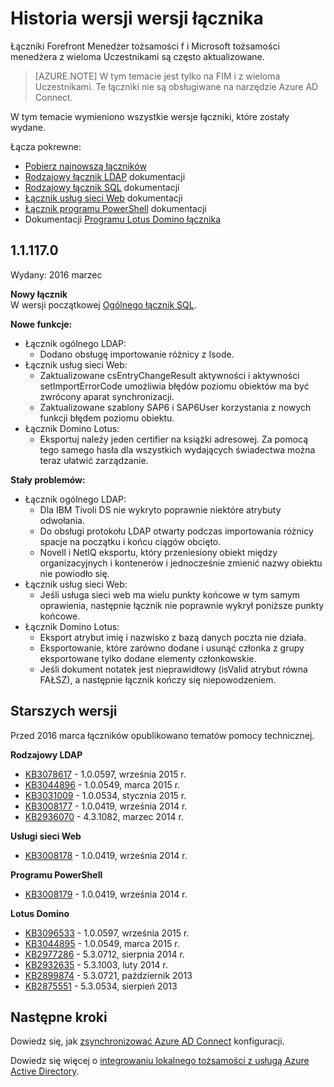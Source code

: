 <properties
   pageTitle="Historia wersji wersji łącznik | Microsoft Azure"
   description="Ten temat zawiera listę wszystkich wersji programu łączników Forefront Menedżer tożsamości f i Microsoft tożsamości menedżera z wieloma Uczestnikami"
   services="active-directory"
   documentationCenter=""
   authors="AndKjell"
   manager="femila"
   editor=""/>

<tags
   ms.service="active-directory"
   ms.devlang="na"
   ms.topic="article"
   ms.tgt_pltfrm="na"
   ms.workload="identity"
   ms.date="08/17/2016"
   ms.author="billmath"/>

# <a name="connector-version-release-history"></a>Historia wersji wersji łącznika
Łączniki Forefront Menedżer tożsamości f i Microsoft tożsamości menedżera z wieloma Uczestnikami są często aktualizowane.

>[AZURE.NOTE]
W tym temacie jest tylko na FIM i z wieloma Uczestnikami. Te łączniki nie są obsługiwane na narzędzie Azure AD Connect.

W tym temacie wymieniono wszystkie wersje łączniki, które zostały wydane.

Łącza pokrewne:

- [Pobierz najnowszą łączników](http://go.microsoft.com/fwlink/?LinkId=717495)
- [Rodzajowy łącznik LDAP](active-directory-aadconnectsync-connector-genericldap.md) dokumentacji
- [Rodzajowy łącznik SQL](active-directory-aadconnectsync-connector-genericsql.md) dokumentacji
- [Łącznik usług sieci Web](http://go.microsoft.com/fwlink/?LinkID=226245) dokumentacji
- [Łącznik programu PowerShell](active-directory-aadconnectsync-connector-powershell.md) dokumentacji
- Dokumentacji [Programu Lotus Domino łącznika](active-directory-aadconnectsync-connector-domino.md)

## <a name="111170"></a>1.1.117.0
Wydany: 2016 marzec

**Nowy łącznik**  
W wersji początkowej [Ogólnego łącznik SQL](active-directory-aadconnectsync-connector-genericsql.md).

**Nowe funkcje:**

- Łącznik ogólnego LDAP:
    - Dodano obsługę importowanie różnicy z Isode.
- Łącznik usług sieci Web:
    - Zaktualizowane csEntryChangeResult aktywności i aktywności setImportErrorCode umożliwia błędów poziomu obiektów ma być zwrócony aparat synchronizacji.
    - Zaktualizowane szablony SAP6 i SAP6User korzystania z nowych funkcji błędem poziomu obiektu.
- Łącznik Domino Lotus:
    - Eksportuj należy jeden certifier na książki adresowej. Za pomocą tego samego hasła dla wszystkich wydających świadectwa można teraz ułatwić zarządzanie.

**Stały problemów:**

- Łącznik ogólnego LDAP:
    - Dla IBM Tivoli DS nie wykryto poprawnie niektóre atrybuty odwołania.
    - Do obsługi protokołu LDAP otwarty podczas importowania różnicy spacje na początku i końcu ciągów obcięto.
    - Novell i NetIQ eksportu, który przeniesiony obiekt między organizacyjnych i kontenerów i jednocześnie zmienić nazwy obiektu nie powiodło się.
- Łącznik usług sieci Web:
    - Jeśli usługa sieci web ma wielu punkty końcowe w tym samym oprawienia, następnie łącznik nie poprawnie wykrył poniższe punkty końcowe.
- Łącznik Domino Lotus:
    - Eksport atrybut imię i nazwisko z bazą danych poczta nie działa.
    - Eksportowanie, które zarówno dodane i usunąć członka z grupy eksportowane tylko dodane elementy członkowskie.
    - Jeśli dokument notatek jest nieprawidłowy (isValid atrybut równa FAŁSZ), a następnie łącznik kończy się niepowodzeniem.

## <a name="older-releases"></a>Starszych wersji
Przed 2016 marca łączników opublikowano tematów pomocy technicznej.

**Rodzajowy LDAP**

- [KB3078617](https://support.microsoft.com/kb/3078617) - 1.0.0597, września 2015 r.
- [KB3044896](https://support.microsoft.com/kb/3044896) - 1.0.0549, marca 2015 r.
- [KB3031009](https://support.microsoft.com/kb/3031009) - 1.0.0534, stycznia 2015 r.
- [KB3008177](https://support.microsoft.com/kb/3008177) - 1.0.0419, września 2014 r.
- [KB2936070](https://support.microsoft.com/kb/2936070) - 4.3.1082, marzec 2014 r.

**Usługi sieci Web**

- [KB3008178](https://support.microsoft.com/kb/3008178) - 1.0.0419, września 2014 r.

**Programu PowerShell**

- [KB3008179](https://support.microsoft.com/kb/3008179) - 1.0.0419, września 2014 r.

**Lotus Domino**

- [KB3096533](https://support.microsoft.com/kb/3096533) - 1.0.0597, września 2015 r.
- [KB3044895](https://support.microsoft.com/kb/3044895) - 1.0.0549, marca 2015 r.
- [KB2977286](https://support.microsoft.com/kb/2977286) - 5.3.0712, sierpnia 2014 r.
- [KB2932635](https://support.microsoft.com/kb/2932635) - 5.3.1003, luty 2014 r.  
- [KB2899874](https://support.microsoft.com/kb/2899874) - 5.3.0721, październik 2013
- [KB2875551](https://support.microsoft.com/kb/2875551) - 5.3.0534, sierpień 2013

## <a name="next-steps"></a>Następne kroki
Dowiedz się, jak [zsynchronizować Azure AD Connect](active-directory-aadconnectsync-whatis.md) konfiguracji.

Dowiedz się więcej o [integrowaniu lokalnego tożsamości z usługą Azure Active Directory](active-directory-aadconnect.md).
